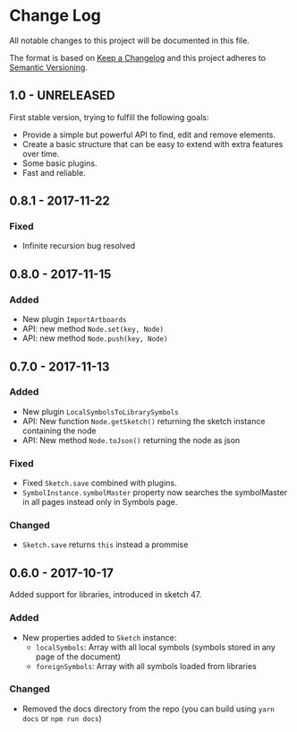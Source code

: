 # Change Log
All notable changes to this project will be documented in this file.

The format is based on [Keep a Changelog](http://keepachangelog.com/) 
and this project adheres to [Semantic Versioning](http://semver.org/).

## 1.0 - UNRELEASED

First stable version, trying to fulfill the following goals:

* Provide a simple but powerful API to find, edit and remove elements.
* Create a basic structure that can be easy to extend with extra features over time.
* Some basic plugins.
* Fast and reliable.

## 0.8.1 - 2017-11-22

### Fixed

* Infinite recursion bug resolved

## 0.8.0 - 2017-11-15

### Added

* New plugin `ImportArtboards`
* API: new method `Node.set(key, Node)`
* API: new method `Node.push(key, Node)`

## 0.7.0 - 2017-11-13

### Added

* New plugin `LocalSymbolsToLibrarySymbols`
* API: New function `Node.getSketch()` returning the sketch instance containing the node
* API: New method `Node.toJson()` returning the node as json

### Fixed

* Fixed `Sketch.save` combined with plugins.
* `SymbolInstance.symbolMaster` property now searches the symbolMaster in all pages instead only in Symbols page.

### Changed

* `Sketch.save` returns `this` instead a prommise

## 0.6.0 - 2017-10-17

Added support for libraries, introduced in sketch 47.

### Added

* New properties added to `Sketch` instance:
  * `localSymbols`: Array with all local symbols (symbols stored in any page of the document)
  * `foreignSymbols`: Array with all symbols loaded from libraries

### Changed

* Removed the docs directory from the repo (you can build using `yarn docs` or `npm run docs`)
